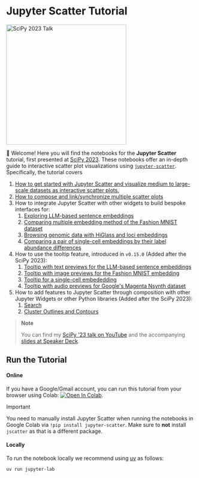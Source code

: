 # Jupyter Scatter Tutorial

<p float="center">
   <a href="https://www.youtube.com/watch?v=RyC5ixtQG-Q">
        <img
         width="auto"
         height="320px"
         src="https://github.com/flekschas/jupyter-scatter-tutorial/blob/2a125926ed49fad4f14888b43f95979b0d92ce96/teaser.gif"
         alt="SciPy 2023 Talk"
        >
   </a>
</p>

:wave: Welcome! Here you will find the notebooks for the **Jupyter Scatter** tutorial, first presented at [SciPy 2023](https://cfp.scipy.org/2023/talk/AXSVZ3/). These notebooks offer an in-depth guide to interactive scatter plot visualizations using [`jupyter-scatter`](https://github.com/flekschas/jupyter-scatter). Specifically, the tutorial covers

1. [How to get started with Jupyter Scatter and visualize medium to large-scale datasets as interactive scatter plots.](notebooks/1-Getting-Started.ipynb)
2. [How to compose and link/synchronize multiple scatter plots](notebooks/2-Composing-Linking-Scatter-Plots.ipynb)
3. How to integrate Jupyter Scatter with other widgets to build bespoke interfaces for:
   1. [Exploring LLM-based sentence embeddings](notebooks/3-LLM-Sentence-Embedding.ipynb)
   2. [Comparing multiple embedding method of the Fashion MNIST dataset](notebooks/3-Fashion-MNIST.ipynb)
   3. [Browsing genomic data with HiGlass and loci embeddings](notebooks/3-Genomics.ipynb)
   4. [Comparing a pair of single-cell embeddings by their label abundance differences](notebooks/3-Comparative-Single-Cell-Embeddings.ipynb)
4. How to use the tooltip feature, introduced in `v0.15.0` (Added after the SciPy 2023):
   1. [Tooltip with text previews for the LLM-based sentence embeddings](notebooks/4-Tooltip-LLM-Sentence-Embedding.ipynb)
   2. [Tooltip with image previews for the Fashion MNIST embedding](notebooks/4-Tooltip-Fashion-MNIST.ipynb)
   3. [Tooltip for a single-cell embededding](notebooks/4-Tooltip-Single-Cell-Embeddings.ipynb)
   4. [Tooltip with audio previews for Google's Magenta Nsynth dataset](notebooks/4-Tooltip-Google-Nsynth.ipynb)
5. How to add features to Jupyter Scatter through composition with other Jupyter Widgets or other Python libraries (Added after the SciPy 2023):
   1. [Search](notebooks/5-Search.ipynb)
   2. [Cluster Outlines and Contours](notebooks/5-Cluster-Outlines-Contours.ipynb)

> **Note**
>
> You can find my [SciPy '23 talk on YouTube](https://www.youtube.com/watch?v=RyC5ixtQG-Q) and the accompanying [slides at Speaker Deck](https://speakerdeck.com/flekschas/interactive-exploration-of-large-scale-datasets-with-jupyter-scatter).

## Run the Tutorial

#### Online

If you have a Google/Gmail account, you can run this tutorial from your browser using Colab: [![Open In Colab](https://colab.research.google.com/assets/colab-badge.svg)](https://colab.research.google.com/github/flekschas/jupyter-scatter-tutorial/blob/main/notebooks/Index.ipynb).

> [!IMPORTANT]
> You need to manually install Jupyter Scatter when running the notebooks in Google Colab via `!pip install jupyter-scatter`. Make sure to **not** install `jscatter` as that is a different package.

#### Locally

To run the notebook locally we recommend using [uv](https://github.com/astral-sh/uv) as follows:

```sh
uv run jupyter-lab
```
